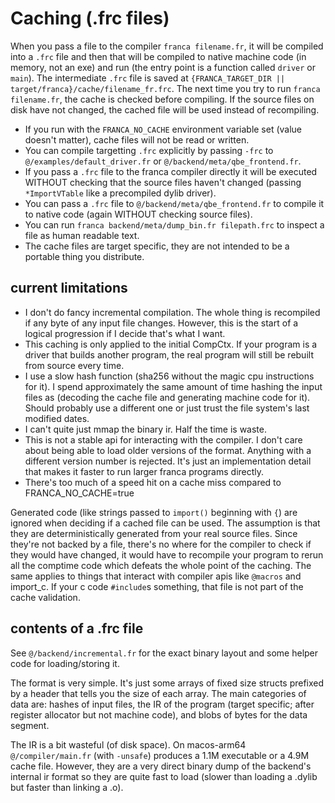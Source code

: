 # Caching (.frc files)

When you pass a file to the compiler `franca filename.fr`, it will be compiled into a `.frc` file 
and then that will be compiled to native machine code (in memory, not an exe) and run (the entry 
point is a function called `driver` or `main`). The intermediate `.frc` file is saved at 
`{FRANCA_TARGET_DIR || target/franca}/cache/filename_fr.frc`. The next time you try to run 
`franca filename.fr`, the cache is checked before compiling. If the source files on disk 
have not changed, the cached file will be used instead of recompiling. 

- If you run with the `FRANCA_NO_CACHE` environment variable set (value doesn't matter), 
cache files will not be read or written. 
- You can compile targetting `.frc` explicitly by passing `-frc` to 
`@/examples/default_driver.fr` or `@/backend/meta/qbe_frontend.fr`. 
- If you pass a `.frc` file to the franca compiler directly it will be executed WITHOUT 
checking that the source files haven't changed (passing `*ImportVTable` like a precompiled dylib driver). 
- You can pass a `.frc` file to `@/backend/meta/qbe_frontend.fr` to compile it to native code 
(again WITHOUT checking source files). 
- You can run `franca backend/meta/dump_bin.fr filepath.frc` to inspect a file as human readable text.
- The cache files are target specific, they are not intended to be a portable thing you distribute. 

## current limitations

- I don't do fancy incremental compilation. The whole thing is recompiled if 
any byte of any input file changes. However, this is the start of a logical progression 
if I decide that's what I want. 
- This caching is only applied to the initial CompCtx. If your program is a driver that 
builds another program, the real program will still be rebuilt from source every time. 
- I use a slow hash function (sha256 without the magic cpu instructions for it). 
I spend approximately the same amount of time hashing the input files as (decoding the 
cache file and generating machine code for it). Should probably use a different one or 
just trust the file system's last modified dates.
- I can't quite just mmap the binary ir. Half the time is waste. 
- This is not a stable api for interacting with the compiler. I don't care about being able to 
load older versions of the format. Anything with a different version number is rejected. 
It's just an implementation detail that makes it faster to run larger franca programs directly. 
- There's too much of a speed hit on a cache miss compared to FRANCA_NO_CACHE=true

Generated code (like strings passed to `import()` beginning with `{`) are ignored when 
deciding if a cached file can be used. The assumption is that they are deterministically 
generated from your real source files. Since they're not backed by a file, there's no where 
for the compiler to check if they would have changed, it would have to recompile your program 
to rerun all the comptime code which defeats the whole point of the caching. The same applies 
to things that interact with compiler apis like `@macros` and import_c. If your c code `#include`s 
something, that file is not part of the cache validation. 

## contents of a .frc file

See `@/backend/incremental.fr` for the exact binary layout and some helper code for loading/storing it. 

The format is very simple. It's just some arrays of fixed size structs prefixed by a header 
that tells you the size of each array. The main categories of data are: hashes of input files, 
the IR of the program (target specific; after register allocator but not machine code), and 
blobs of bytes for the data segment. 

The IR is a bit wasteful (of disk space). On macos-arm64 `@/compiler/main.fr` (with `-unsafe`) 
produces a 1.1M executable or a 4.9M cache file. However, they are a very direct binary 
dump of the backend's internal ir format so they are quite fast to load (slower than loading 
a .dylib but faster than linking a .o). 
